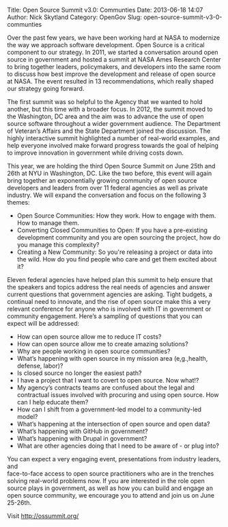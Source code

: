 Title: Open Source Summit v3.0: Communties
Date: 2013-06-18 14:07
Author: Nick Skytland
Category: OpenGov
Slug: open-source-summit-v3-0-communties

Over the past few years, we have been working hard at NASA to modernize
the way we approach software development. Open Source is a critical
component to our strategy. In 2011, we started a conversation around
open source in government and hosted a summit at NASA Ames Research
Center to bring together leaders, policymakers, and developers into the
same room to discuss how best improve the development and release of
open source at NASA. The event resulted in 13 recommendations, which
really shaped our strategy going forward.

The first summit was so helpful to the Agency that we wanted to hold
another, but this time with a broader focus. In 2012, the summit moved
to the Washington, DC area and the aim was to advance the use of open
source software throughout a wider government audience. The Department
of Veteran’s Affairs and the State Department joined the discussion. The
highly interactive summit highlighted a number of real-world examples,
and help everyone involved make forward progress towards the goal of
helping to improve innovation in government while driving costs down.

This year, we are holding the third Open Source Summit on June 25th and
26th at NYU in Washington, DC. Like the two before, this event will
again bring together an exponentially growing community of open source
developers and leaders from over 11 federal agencies as well as private
industry. We will expand the conversation and focus on the following 3
themes:

-   Open Source Communities: How they work. How to engage with them. How
    to manage them.
-   Converting Closed Communities to Open: If you have a pre-existing
    development community and you are open sourcing the project, how do
    you manage this complexity?
-   Creating a New Community: So you're releasing a project or data into
    the wild. How do you find people who care and get them excited about
    it?

Eleven federal agencies have helped plan this summit to help ensure that
the speakers and topics address the real needs of agencies and answer
current questions that government agencies are asking. Tight budgets, a
continual need to innovate, and the rise of open source make this a very
relevant conference for anyone who is involved with IT in government or
community engagement. Here’s a sampling of questions that you can expect
will be addressed:

-   How can open source allow me to reduce IT costs?
-   How can open source allow me to create amazing solutions?
-   Why are people working in open source communities?
-   What’s happening with open source in my mission area (e,g.,health,
    defense, labor)?
-   Is closed source no longer the easiest path?
-   I have a project that I want to covert to open source. Now what!?
-   My agency’s contracts teams are confused about the legal and
    contractual issues involved with procuring and using open source.
    How can I help educate them?
-   How can I shift from a government-led model to a community-led
    model?
-   What’s happening at the intersection of open source and open data?
-   What’s happening with GitHub in government?
-   What’s happening with Drupal in government?
-   What are other agencies doing that I need to be aware of - or plug
    into?

You can expect a very engaging event, presentations from industry
leaders, and  
face-to-face access to open source practitioners who are in the
trenches solving real-world problems now. If you are interested in the
role open source plays in government, as well as how you can build and
engage an open source community, we encourage you to attend and join us
on June 25-26th.

Visit <http://ossummit.org/>
